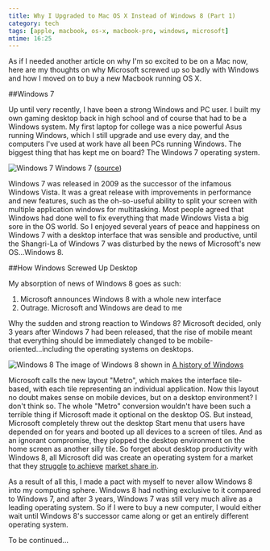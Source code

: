 ```yaml
---
title: Why I Upgraded to Mac OS X Instead of Windows 8 (Part 1)
category: tech
tags: [apple, macbook, os-x, macbook-pro, windows, microsoft]
mtime: 16:25
---
```


As if I needed another article on why I'm so excited to be on a Mac now, here are my thoughts on why Microsoft 
screwed up so badly with Windows and how I moved on to buy a new Macbook running OS X. 

##Windows 7

Up until very recently, I have been a strong Windows and PC user. I built my own gaming desktop back in high school 
and of course that had to be a Windows system. My first laptop for college was a nice powerful Asus running Windows, 
which I still upgrade and use every day, and the computers I've used at work have all been PCs running Windows. The 
biggest thing that has kept me on board? The Windows 7 operating system. 

<p class="blog-image">
<img class="img-responsive" src="{{ site.url }}/assets/images/posts/win7.png" alt="Windows 7">
Windows 7 (<a href="http://cdn5.howtogeek.com/wp-content/uploads/2010/01/1default.png">source</a>)
</p>

Windows 7 was released in 2009 as the successor of the infamous Windows Vista. It was a great release with 
improvements in performance and new features, such as the oh-so-useful ability to split your screen with multiple 
application windows for multitasking. Most people agreed that Windows had done well to fix everything that made 
Windows Vista a big sore in the OS world. So I enjoyed several years of peace and happiness on Windows 7 with a desktop 
interface that was sensible and productive, until the Shangri-La of Windows 7 was disturbed by the news of Microsoft's 
new OS...Windows 8.

##How Windows Screwed Up Desktop

My absorption of news of Windows 8 goes as such: 

1. Microsoft announces Windows 8 with a whole new interface
2. Outrage. Microsoft and Windows are dead to me

Why the sudden and strong reaction to Windows 8? Microsoft decided, only 3 years after Windows 7 had been released, 
that the rise of mobile meant that everything should be immediately changed to be mobile-oriented...including the 
operating systems on desktops. 

<p class="blog-image">
<img class="img-responsive" src="{{ site.url }}/assets/images/posts/win8.png" alt="Windows 8">
The image of Windows 8 shown in <a href="http://windows.microsoft.com/en-us/windows/history#T1=era9">
A history of Windows
</a>
</p>

Microsoft calls the new layout "Metro", which makes the interface tile-based, with each 
tile representing an individual application. Now this layout no doubt makes sense on mobile devices, but on a desktop 
environment? I don't think so. The whole "Metro" conversion wouldn't have been such a terrible thing if Microsoft 
made it optional on the desktop OS. But instead, Microsoft completely threw out the desktop Start menu that users have 
depended on for years and booted up all devices to a screen of tiles. And as an ignorant compromise, they plopped the
 desktop environment on the home screen as another silly tile. So forget about desktop productivity with
  Windows 8, all Microsoft did was create an operating system for a market that they 
  [struggle](http://money.cnn.com/2013/07/18/technology/microsoft-earnings/) 
  [to achieve](http://www.huffingtonpost.com/2013/07/19/microsoft-surface-rt-900-million_n_3624014.html) 
  [market share in](http://www.techradar.com/us/news/phone-and-communications/mobile-phones/windows-phone-users-are-jumping-ship-and-microsoft-needs-to-act-fast-1296086).

As a result of all this, I made a pact with myself to never allow Windows 8 into my computing sphere. Windows 8 had 
nothing exclusive to it compared to Windows 7, and after 3 years, Windows 7 was still very much alive as a leading 
operating system. So if I were to buy a new computer, I would either wait until Windows 8's successor came along or get
an entirely different operating system.

To be continued...
